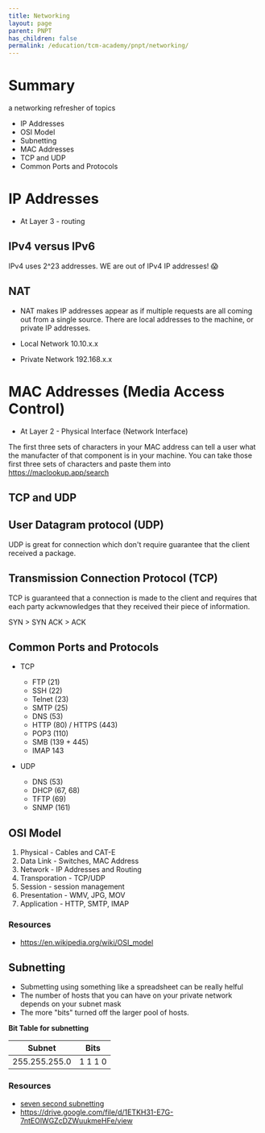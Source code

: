 ```yaml
---
title: Networking
layout: page
parent: PNPT
has_children: false
permalink: /education/tcm-academy/pnpt/networking/
---
```


# Summary

a networking refresher of topics

- IP Addresses
- OSI Model
- Subnetting
- MAC Addresses
- TCP and UDP
- Common Ports and Protocols

# IP Addresses

- At Layer 3 - routing

## IPv4 versus IPv6

IPv4 uses 2^23 addresses. WE are out of IPv4 IP addresses! 😱

## NAT

- NAT makes IP addresses appear as if multiple requests are all coming out from a single source. There are local addresses to the machine, or private IP addresses.

- Local Network 10.10.x.x
- Private Network 192.168.x.x

# MAC Addresses (Media Access Control)

- At Layer 2 - Physical Interface (Network Interface)

The first three sets of characters in your MAC address can tell a user what the manufacter of that component is in your machine. You can take those first three sets of characters and paste them into https://maclookup.app/search

## TCP and UDP

## User Datagram protocol (UDP)

UDP is great for connection which don't require guarantee that the client received a package.

## Transmission Connection Protocol (TCP) 

TCP is guaranteed that a connection is made to the client and requires that each party ackwnowledges that they received their piece of information.

SYN > SYN ACK > ACK

## Common Ports and Protocols

- TCP
  - FTP (21)
  - SSH (22)
  - Telnet (23)
  - SMTP (25)
  - DNS (53)
  - HTTP (80) / HTTPS (443)
  - POP3 (110)
  - SMB (139 + 445)
  - IMAP 143

- UDP
  - DNS (53)
  - DHCP (67, 68)
  - TFTP (69)
  - SNMP (161) 

## OSI Model

1. Physical - Cables and CAT-E
2. Data Link - Switches, MAC Address
3. Network - IP Addresses and Routing
4. Transporation - TCP/UDP
5. Session - session management
6. Presentation - WMV, JPG, MOV
7. Application - HTTP, SMTP, IMAP

### Resources

- https://en.wikipedia.org/wiki/OSI_model

## Subnetting

- Submetting using something like a spreadsheet can be really helful
- The number of hosts that you can have on your private network depends on your subnet mask
- The more "bits" turned off the larger pool of hosts.

**Bit Table for subnetting**

| Subnet        | Bits    |
|---------------|---------|
| 255.255.255.0 | 1 1 1 0 |

### Resources

- [seven second subnetting](https://www.youtube.com/watch?v=ZxAwQB8TZsM)
- https://drive.google.com/file/d/1ETKH31-E7G-7ntEOlWGZcDZWuukmeHFe/view
